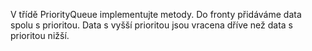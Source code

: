 V třídě PriorityQueue implementujte metody.
Do fronty přidáváme data spolu s prioritou. Data s vyšší prioritou jsou vracena dříve než data s prioritou nižší.

